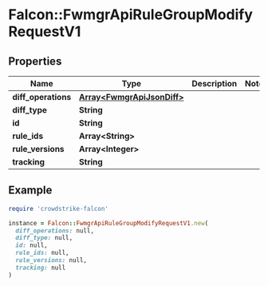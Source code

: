 # Falcon::FwmgrApiRuleGroupModifyRequestV1

## Properties

| Name | Type | Description | Notes |
| ---- | ---- | ----------- | ----- |
| **diff_operations** | [**Array&lt;FwmgrApiJsonDiff&gt;**](FwmgrApiJsonDiff.md) |  |  |
| **diff_type** | **String** |  |  |
| **id** | **String** |  |  |
| **rule_ids** | **Array&lt;String&gt;** |  |  |
| **rule_versions** | **Array&lt;Integer&gt;** |  |  |
| **tracking** | **String** |  |  |

## Example

```ruby
require 'crowdstrike-falcon'

instance = Falcon::FwmgrApiRuleGroupModifyRequestV1.new(
  diff_operations: null,
  diff_type: null,
  id: null,
  rule_ids: null,
  rule_versions: null,
  tracking: null
)
```

